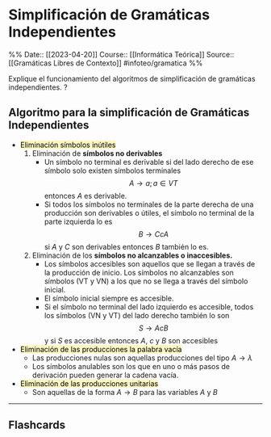 # Simplificación de Gramáticas Independientes

%%
Date:: [[2023-04-20]]
Course:: [[Informática Teórica]]
Source:: [[Gramáticas Libres de Contexto]]
#infoteo/gramatica 
%%

Explique el funcionamiento del algoritmos de simplificación de gramáticas independientes.
?
## Algoritmo para la simplificación de Gramáticas Independientes
- <mark style="background: #FFF3A3A6;">Eliminación símbolos inútiles</mark>
	1. Eliminación de **símbolos no derivables**
		- Un símbolo no terminal es derivable si del lado derecho de ese símbolo solo existen símbolos terminales $$A\rightarrow a; a\in VT$$ entonces $A$ es derivable.
		- Si todos los símbolos no terminales de la parte derecha de una producción son derivables o útiles, el símbolo no terminal de la parte izquierda lo es $$B\rightarrow CcA$$ si $A$ y $C$ son derivables entonces $B$ también lo es.
	 2. Eliminación de los **símbolos no alcanzables o inaccesibles.**
		 - Los símbolos accesibles son aquellos que se llegan a través de la producción de inicio. Los símbolos no alcanzables son símbolos (VT y VN)  a los que no se llega a través del símbolo inicial.
		 - El símbolo inicial siempre es accesible.
		 - Si el símbolo no terminal del lado izquierdo es accesible, todos los símbolos (VN y VT) del lado derecho también lo son $$S\rightarrow AcB$$ y si $S$ es accesible entonces $A$, $c$ y $B$ son accesibles
- <mark style="background: #FFF3A3A6;">Eliminación de las producciones la palabra vacía</mark>
	- Las producciones nulas son aquellas producciones del tipo $A\rightarrow \lambda$ 
	- Los símbolos anulables son los que en uno o más pasos de derivación pueden generar la cadena vacía. 
- <mark style="background: #FFF3A3A6;">Eliminación de las producciones unitarias</mark> 
	- Son aquellas de la forma $A\rightarrow B$ para las variables $A$ y $B$


___
## Flashcards